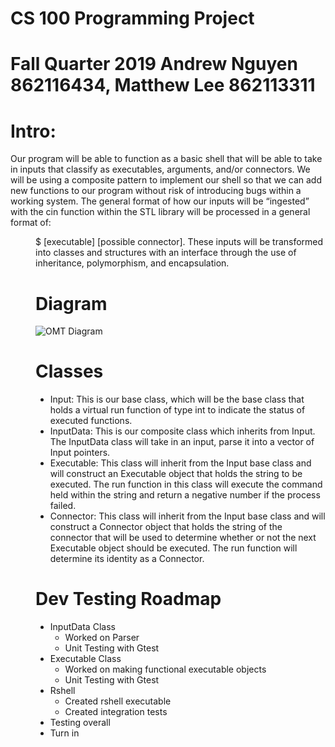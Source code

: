 # CS 100 Programming Project
# Fall Quarter 2019 Andrew Nguyen 862116434, Matthew Lee 862113311

# Intro:
Our program will be able to function as a basic shell that will be able to take in inputs that classify as executables, arguments, and/or connectors. We will be using a composite pattern to implement our shell so that we can add new functions to our program without risk of introducing bugs within a working system. The general format of how our inputs will be “ingested” with the cin function within the STL library <iostream> will be processed in a general format of: <dir name>$ <executable> [executable] [possible connector]. These inputs will be transformed into classes and structures with an interface through the use of inheritance, polymorphism, and encapsulation.

# Diagram
![OMT Diagram](https://github.com/cs100/assignment-scootscoot/blob/master/images/Second%20OMT%20Diagram.JPG)


# Classes
* Input: This is our base class, which will be the base class that holds a virtual run function of type int to indicate the status of executed functions. 
* InputData: This is our composite class which inherits from Input. The InputData class will take in an input, parse it into a vector of Input pointers.
* Executable: This class will inherit from the Input base class and will construct an Executable object that holds the string to be executed. The run function in this class will execute the command held within the string and return a negative number if the process failed.
* Connector: This class will inherit from the Input base class and will construct a Connector object that holds the string of the connector that will be used to determine whether or not the next Executable object should be executed. The run function will determine its identity as a Connector.

# Dev Testing Roadmap
* InputData Class
  * Worked on Parser
  * Unit Testing with Gtest
* Executable Class
  * Worked on making functional executable objects
  * Unit Testing with Gtest
* Rshell
  * Created rshell executable
  * Created integration tests
* Testing overall
* Turn in

